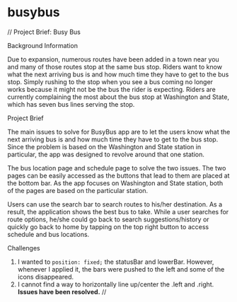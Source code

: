 # busybus

//
Project Brief: Busy Bus

Background Information

Due to expansion, numerous routes have been added in a town near you and many of those routes stop at the same bus stop. Riders want to know what the next arriving bus is and how much time they have to get to the bus stop. Simply rushing to the stop when you see a bus coming no longer works because it might not be the bus the rider is expecting. Riders are currently complaining the most about the bus stop at Washington and State, which has seven bus lines serving the stop.


Project Brief

The main issues to solve for BusyBus app are to let the users know what the next arriving bus is and how much time they have to get to the bus stop. Since the problem is based on the Washington and State station in particular, the app was designed to revolve around that one station.

The bus location page and schedule page to solve the two issues. The two pages can be easily accessed as the buttons that lead to them are placed at the bottom bar. As the app focuses on Washington and State station, both of the pages are based on the particular station.

Users can use the search bar to search routes to his/her destination. As a result, the application shows the best bus to take. While a user searches for route options, he/she could go back to search suggestions/history or quickly go back to home by tapping on the top right button to access schedule and bus locations.


Challenges
1. I wanted to `position: fixed;` the statusBar and lowerBar. However, whenever I applied it, the bars were pushed to the left and some of the icons disappeared.
2. I cannot find a way to horizontally line up/center the .left and .right.
**Issues have been resolved.**
//